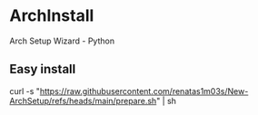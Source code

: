 # ArchInstall
Arch Setup Wizard - Python

## Easy install
curl -s "https://raw.githubusercontent.com/renatas1m03s/New-ArchSetup/refs/heads/main/prepare.sh" | sh
